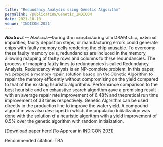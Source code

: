 ```yaml
---
title: "Redundancy Analysis using Genetic Algorithm"
permalink: /publication/Genetic_INDICON
date: 2021-10-10
venue: 'INDICON 2021'
---
```


<!---
---
title: "A Statistical Wafer Scale Error and Redundancy Analysis Simulator"
collection: publications
permalink: /publication/SEARS_Springer
excerpt: 'Something here.'
date: 2020-07-22
venue: 'Part of the IFIP Advances in Information and Communication Technology book series (IFIPAICT, volume 586)'
paperurl: 'https://link.springer.com/chapter/10.1007/978-3-030-53273-4_7'
citation: "Atishay, A. Gupta, R. Sonawat, H. K. Thacker and B. Prasanth, 'SEARS: A Statistical Error and Redundancy Analysis Simulator,' 27th International Conference on VLSI-SoC, pp. 117-122, 2019."
---
--->

_**Abstract**_ -- Abstract—During the manufacturing of a DRAM chip, external impurities, faulty deposition steps, or manufacturing
errors could generate chips with faulty memory cells rendering the chip unusable. To overcome these faulty memory cells,
redundancies are included in the memory, allowing mapping of faulty rows and columns to these redundancies. The process of
mapping faulty lines to redundancies is called Redundancy Analysis. Redundancy Analysis is an NP-complete problem. In this
paper, we propose a memory repair solution based on the Genetic Algorithm to repair the memory efficiently without compromising
on the yield compared to that of the existing heuristic algorithms. Performance comparison to the best heuristic and an exhaustive
search algorithm gave a promising result with an average repair rate improvement of 6.48% and theoretical run time improvement
of 33 times respectively. Genetic Algorithm can be used directly in the production line to improve the wafer yield. A compound
algorithm was also developed in which the population initialization was done with the solution of a heuristic algorithm
with a yield improvement of 0.5% over the genetic algorithm with random initialization.

[Download paper here](To Apprear in INDICON 2021)

Recommended citation: TBA
